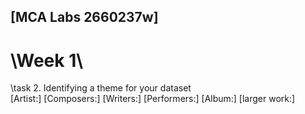 ## \[MCA Labs 2660237w\]
# \Week 1\
\task 2. Identifying a theme for your dataset\
\[Artist:\]
\[Composers:\]
\[Writers:\]
\[Performers:\]
\[Album:\]
\[larger work:\]
